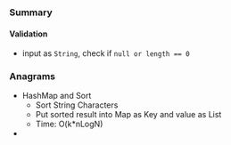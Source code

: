 ### Summary
#### Validation
- input as `String`, check if `null or length == 0`
###  Anagrams
- HashMap and Sort
	- Sort String Characters
	- Put sorted result into Map as Key and value as List<String>
	- Time: O(k*nLogN) 
- 
<!--stackedit_data:
eyJoaXN0b3J5IjpbMTE3MjU0MDc3NiwyOTA0NjM5NSwtMTU2Mj
U5Mjg3MCwtNTAwMzU4MTE1XX0=
-->